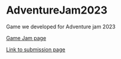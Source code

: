 # AdventureJam2023
Game we developed for Adventure jam 2023

[Game Jam page](https://itch.io/jam/advjam2023)

[Link to submission page]()

